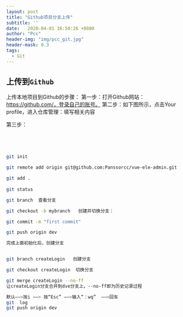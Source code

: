 ```yaml
---
layout: post
title: "Github项目分支上传"
subtitle: ''
date:   2020-04-01 16:50:26 +0800
author: "Pcc"
header-img: "img/pcc_git.jpg"
header-mask: 0.3
tags:
  - Git
---
```


## 上传到`Github`

上传本地项目到Github的步骤：
第一步：打开Github网站：<https://github.com/，登录自己的账号。>
第二步：如下图所示，点击Your profile，进入仓库管理：填写相关内容

第三步：

```bash




git init

git remote add origin git@github.com:Panssorcc/vue-ele-admin.git

git add .
 
git status 

git branch  查看分支

git checkout -b mybranch   创建并切换分支： 

git commit -m "first commit"

git push origin dev 

完成上面初始化后，创建分支


git branch createLogin   创建分支

git checkout createLogin  切换分支

git merge createLogin --no-ff  
让createLogin分支合并到dve分支上，--no-ff即为历史记录过程

默认——>按i ——> 按“Esc” ——>输入“：wq”  ——>回车
git  log
git push origin dev 





```